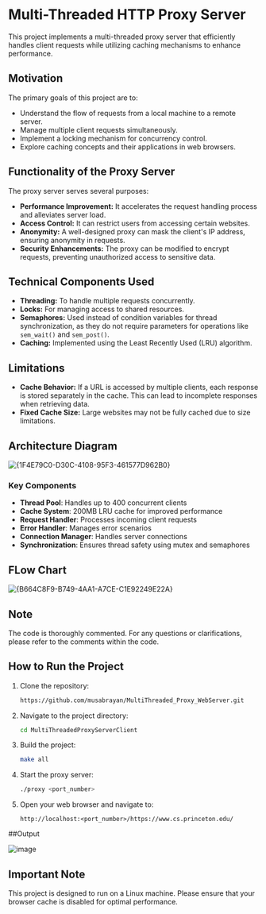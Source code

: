 # Multi-Threaded HTTP Proxy Server

This project implements a multi-threaded proxy server that efficiently handles client requests while utilizing caching mechanisms to enhance performance.

## Motivation

The primary goals of this project are to:

- Understand the flow of requests from a local machine to a remote server.
- Manage multiple client requests simultaneously.
- Implement a locking mechanism for concurrency control.
- Explore caching concepts and their applications in web browsers.

## Functionality of the Proxy Server

The proxy server serves several purposes:

- **Performance Improvement:** It accelerates the request handling process and alleviates server load.
- **Access Control:** It can restrict users from accessing certain websites.
- **Anonymity:** A well-designed proxy can mask the client's IP address, ensuring anonymity in requests.
- **Security Enhancements:** The proxy can be modified to encrypt requests, preventing unauthorized access to sensitive data.

## Technical Components Used

- **Threading:** To handle multiple requests concurrently.
- **Locks:** For managing access to shared resources.
- **Semaphores:** Used instead of condition variables for thread synchronization, as they do not require parameters for operations like `sem_wait()` and `sem_post()`.
- **Caching:** Implemented using the Least Recently Used (LRU) algorithm.

## Limitations

- **Cache Behavior:** If a URL is accessed by multiple clients, each response is stored separately in the cache. This can lead to incomplete responses when retrieving data.
- **Fixed Cache Size:** Large websites may not be fully cached due to size limitations.

## Architecture Diagram

![{1F4E79C0-D30C-4108-95F3-461577D962B0}](https://github.com/user-attachments/assets/95010d5e-ad22-40a2-8a1b-7667e49f8b44)



### Key Components
- **Thread Pool**: Handles up to 400 concurrent clients
- **Cache System**: 200MB LRU cache for improved performance
- **Request Handler**: Processes incoming client requests
- **Error Handler**: Manages error scenarios
- **Connection Manager**: Handles server connections
- **Synchronization**: Ensures thread safety using mutex and semaphores


## FLow Chart
![{B664C8F9-B749-4AA1-A7CE-C1E92249E22A}](https://github.com/user-attachments/assets/63ca4e81-3786-4c73-b9de-aaa6f2cc4fda)




## Note

The code is thoroughly commented. For any questions or clarifications, please refer to the comments within the code.

## How to Run the Project

1. Clone the repository:

   ```bash
   https://github.com/musabrayan/MultiThreaded_Proxy_WebServer.git
   ```

2. Navigate to the project directory:

   ```bash
   cd MultiThreadedProxyServerClient
   ```

3. Build the project:

   ```bash
   make all
   ```

4. Start the proxy server:

   ```bash
   ./proxy <port_number>
   ```

5. Open your web browser and navigate to:

   ```
   http://localhost:<port_number>/https://www.cs.princeton.edu/
   ```
##Output

![image](https://github.com/user-attachments/assets/9d172df8-b3db-490e-b3c2-5161e72909e3)

## Important Note

This project is designed to run on a Linux machine. Please ensure that your browser cache is disabled for optimal performance.
